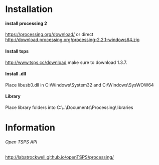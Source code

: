 # Installation	

#### install processing 2 

<https://processing.org/download/> or direct http://download.processing.org/processing-2.2.1-windows64.zip

#### Install tsps 

<http://www.tsps.cc/download> make sure to download 1.3.7. 

#### Install .dll 

Place libusb0.dll in C:\Windows\System32 and C:\Windows\SysWOW64

#### Library

Place library folders into C:\\..\Documents\Processing\libraries

# Information 

###### Open TSPS API 

<http://labatrockwell.github.io/openTSPS/processing/>